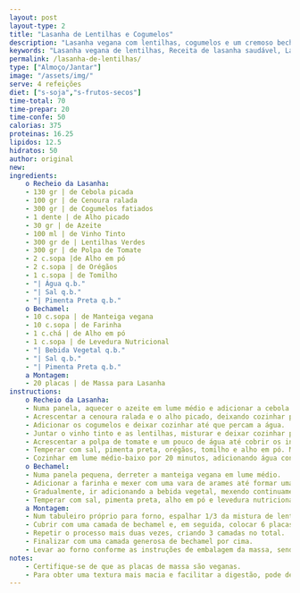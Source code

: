 ```yaml
---
layout: post
layout-type: 2
title: "Lasanha de Lentilhas e Cogumelos"
description: "Lasanha vegana com lentilhas, cogumelos e um cremoso bechamel vegano"
keywords: "Lasanha vegana de lentilhas, Receita de lasanha saudável, Lasanha com cogumelos, Lasanha vegana fácil, Lasanha com bechamel vegano, Prato principal vegano, Lasanha sem lactose, Receita vegana com lentilhas, Lasanha sem frutos secos, Lasanha sem soja"
permalink: /lasanha-de-lentilhas/
type: ["Almoço/Jantar"]
image: "/assets/img/"
serve: 4 refeições
diet: ["s-soja","s-frutos-secos"]
time-total: 70
time-prepar: 20
time-confe: 50
calorias: 375
proteinas: 16.25
lipidos: 12.5
hidratos: 50
author: original
new:
ingredients:
    o Recheio da Lasanha:
    - 130 gr | de Cebola picada
    - 100 gr | de Cenoura ralada
    - 300 gr | de Cogumelos fatiados
    - 1 dente | de Alho picado
    - 30 gr | de Azeite
    - 100 ml | de Vinho Tinto
    - 300 gr de | Lentilhas Verdes
    - 300 gr | de Polpa de Tomate
    - 2 c.sopa |de Alho em pó
    - 2 c.sopa | de Orégãos
    - 1 c.sopa | de Tomilho
    - "| Água q.b."
    - "| Sal q.b."
    - "| Pimenta Preta q.b."
    o Bechamel:
    - 10 c.sopa | de Manteiga vegana
    - 10 c.sopa | de Farinha
    - 1 c.chá | de Alho em pó
    - 1 c.sopa | de Levedura Nutricional
    - "| Bebida Vegetal q.b."
    - "| Sal q.b."
    - "| Pimenta Preta q.b."
    a Montagem:
    - 20 placas | de Massa para Lasanha
instructions:
    o Recheio da Lasanha:
    - Numa panela, aquecer o azeite em lume médio e adicionar a cebola. Deixar dourar levemente.
    - Acrescentar a cenoura ralada e o alho picado, deixando cozinhar por 2 minutos.
    - Adicionar os cogumelos e deixar cozinhar até que percam a água.
    - Juntar o vinho tinto e as lentilhas, misturar e deixar cozinhar por alguns minutos.
    - Acrescentar a polpa de tomate e um pouco de água até cobrir os ingredientes.
    - Temperar com sal, pimenta preta, orégãos, tomilho e alho em pó. Misturar bem.
    - Cozinhar em lume médio-baixo por 20 minutos, adicionando água conforme necessário para manter um pouco de molho. Provar e ajuste os temperos. Reservar.
    o Bechamel:
    - Numa panela pequena, derreter a manteiga vegana em lume médio.
    - Adicionar a farinha e mexer com uma vara de arames até formar uma bola de massa consistente (se necessário, acrescentar mais farinha). Deixar a massa cozinhar por 2 minutos.
    - Gradualmente, ir adicionando a bebida vegetal, mexendo continuamente, até obter um creme homogêneo e com a consistência desejada (nem muito líquido, nem muito espesso).
    - Temperar com sal, pimenta preta, alho em pó e levedura nutricional. Provar e ajustar os temperos. Reservar.
    a Montagem:
    - Num tabuleiro próprio para forno, espalhar 1/3 da mistura de lentilhas no fundo.
    - Cubrir com uma camada de bechamel e, em seguida, colocar 6 placas de massa.
    - Repetir o processo mais duas vezes, criando 3 camadas no total.
    - Finalizar com uma camada generosa de bechamel por cima.
    - Levar ao forno conforme as instruções de embalagem da massa, sendo geralmente a 180ºC durante 40 minutos.
notes:
    - Certifique-se de que as placas de massa são veganas.
    - Para obter uma textura mais macia e facilitar a digestão, pode demolhar as lentilhas em água com 1 colher de sopa de vinagre por até 24 horas antes de cozinhar. Lave bem as lentilhas após demolhar.
---
```



